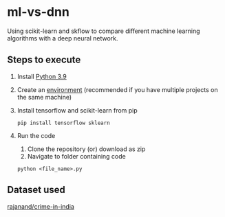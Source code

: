 # ml-vs-dnn
Using scikit-learn and skflow to compare different machine learning algorithms with a deep neural network.
## Steps to execute
1. Install [Python 3.9](https://www.python.org/downloads/release/python-399/)

1. Create an [environment](https://packaging.python.org/guides/installing-using-pip-and-virtual-environments/) (recommended if you have multiple projects on the same machine)

1. Install tensorflow and scikit-learn from pip
      ```
      pip install tensorflow sklearn
      ```

1. Run the code
      1. Clone the repository (or) download as zip
      1. Navigate to folder containing code
      ```
      python <file_name>.py
      ```
## Dataset used
   [rajanand/crime-in-india](https://www.kaggle.com/rajanand/crime-in-india)

